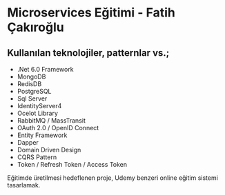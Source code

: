 # Microservices Eğitimi - Fatih Çakıroğlu

## Kullanılan teknolojiler, patternlar vs.;
- .Net 6.0 Framework
- MongoDB
- RedisDB
- PostgreSQL
- Sql Server
- IdentityServer4
- Ocelot Library
- RabbitMQ / MassTransit
- OAuth 2.0 / OpenID Connect
- Entity Framework
- Dapper
- Domain Driven Design
- CQRS Pattern
- Token / Refresh Token / Access Token

Eğitimde üretilmesi hedeflenen proje, Udemy benzeri online eğitim sistemi tasarlamak.
